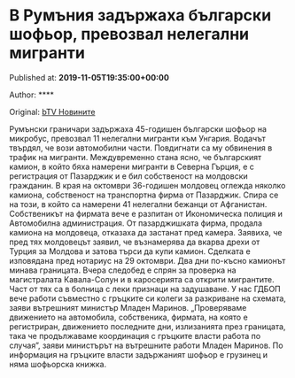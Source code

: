 
# В Румъния задържаха български шофьор, превозвал нелегални мигранти

Published at: **2019-11-05T19:35:00+00:00**

Author: ****

Original: [bTV Новините](https://btvnovinite.bg/svetut/v-rumanija-zadarzhaha-balgarski-shofyor-prevozval-nelegalni-migranti.html)

Румънски граничари задържаха 45-годишен български шофьор на микробус, превозвал 11 нелегални мигранти към Унгария. Водачът твърдял, че вози автомобилни части. Повдигнати са му обвинения в трафик на мигранти.
Междувременно стана ясно, че българският камион, в който бяха намерени мигранти в Северна Гърция, е с регистрация от Пазарджик и е бил собственост на молдовски гражданин.
В края на октомври 36-годишен молдовец оглежда няколко камиона, собственост на транспортна фирма от Пазарджик. Спира се на този, в който са намерени 41 нелегални бежанци от Афганистан. Собственикът на фирмата вече е разпитан от Икономическа полиция и Автомобилна администрация.
От пазарджишката фирма, продала камиона на молдовеца, отказаха да застанат пред камера. Заявиха, че пред тях молдовецът заявил, че възнамерява да вкарва дрехи от Турция за Молдова и затова търси да купи камион.
Сделката е изповядана пред нотариус на 29 октомври. Два дни по-късно камионът минава границата. Вчера следобед е спрян за проверка на магистралата Кавала-Солун и в каросерията са открити мигрантите. Част от тях са в болница с леки признаци на задушаване.
У нас ГДБОП вече работи съвместно с гръцките си колеги за разкриване на схемата, заяви вътрешният министър Младен Маринов.
„Проверяваме движението на автомобила, собственика, фирмата, на която е регистриран, движението последните дни, излизанията през границата, така че продължаваме координация с гръцките власти работа по случая”, заяви министърът на вътрешните работи Младен Маринов.
По информация на гръцките власти задържаният шофьор е грузинец и няма шофьорска книжка.
